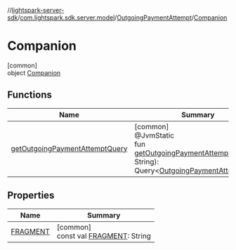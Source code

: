 //[lightspark-server-sdk](../../../../index.md)/[com.lightspark.sdk.server.model](../../index.md)/[OutgoingPaymentAttempt](../index.md)/[Companion](index.md)

# Companion

[common]\
object [Companion](index.md)

## Functions

| Name | Summary |
|---|---|
| [getOutgoingPaymentAttemptQuery](get-outgoing-payment-attempt-query.md) | [common]<br>@JvmStatic<br>fun [getOutgoingPaymentAttemptQuery](get-outgoing-payment-attempt-query.md)(id: String): Query&lt;[OutgoingPaymentAttempt](../index.md)&gt; |

## Properties

| Name | Summary |
|---|---|
| [FRAGMENT](-f-r-a-g-m-e-n-t.md) | [common]<br>const val [FRAGMENT](-f-r-a-g-m-e-n-t.md): String |

